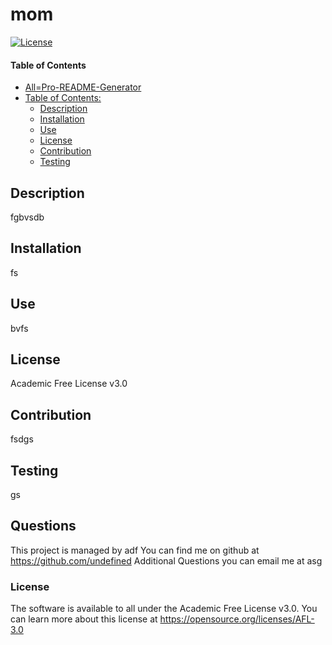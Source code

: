 # mom
[![License](https://img.shields.io/badge/License-Academic%20Free%20License%20v3.0-green.svg)](./)
#### Table of Contents
- [All=Pro-README-Generator](#all-pro-readme-generator)
- [Table of Contents:](#table-of-contents-)
  * [Description](#description)
  * [Installation](#installation) 
  * [Use](#use)
  * [License](#license)
  * [Contribution](#contribution)
  * [Testing](#testing)

## Description
fgbvsdb
## Installation
fs
## Use
bvfs
## License
Academic Free License v3.0
## Contribution
fsdgs
## Testing
gs
## Questions
This project is managed by adf
You can find me on github at https://github.com/undefined
Additional Questions you can email me at asg
### License
The software is available to all under the Academic Free License v3.0. You can learn more about this license at https://opensource.org/licenses/AFL-3.0